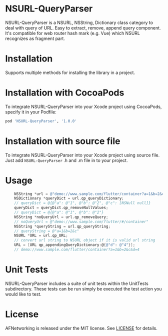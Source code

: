 # NSURL-QueryParser
NSURL-QueryParser is a NSURL, NSString, Dictionary class category to deal with query of URL. Easy to extract, remove, append query component. It's compatible for web router hash mark (e.g. Vue) which NSURL recognizes as fragment part.

# Installation
Supports multiple methods for installing the library in a project.

# Installation with CocoaPods
To integrate NSURL-QueryParser into your Xcode project using CocoaPods, specify it in your Podfile:
```ruby
pod 'NSURL-QueryParser', '1.0.0'
```

# Installation with source file
To integrate NSURL-QueryParser into your Xcode project using source file. 
Just add `NSURL-QueryParser` .h and .m file in to your project.

# Usage
```objective-c
    NSString *url = @"demo://www.sample.com/flutter/container?a=1&b=2&c";
    NSDictionary *queryDict = url.qp_queryDictionary;
    // queryDict = @{@"a": @"1", @"b": @"2", @"c": [NSNull null]}
    queryDict = queryDict.qp_removeNullValues;
    // queryDict = @{@"a": @"1", @"b": @"2"}
    NSString *noQueryUrl = url.qp_removeQuery;
    // noQueryUrl = @"demo://www.sample.com/flutter/#/container"
    NSString *queryString = url.qp_queryString;
    // queryString = @"a=1&b=2&c"
    NSURL *URL = url.qp_URL;
    // convert url string to NSURL object if it is valid url string
    URL = [URL qp_appendingQueryDictionary:@{@"d": @"4"}];
    // demo://www.sample.com/flutter/container?a=1&b=2&c&d=4
```

# Unit Tests
NSURL-QueryParser includes a suite of unit tests within the UnitTests subdirectory. These tests can be run simply be executed the test action you would like to test.

# License
AFNetworking is released under the MIT license. See [LICENSE](https://github.com/lane128/NSURL-QueryParser/blob/develop/LICENSE) for details.
